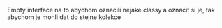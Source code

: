 Empty interface na to abychom oznacili nejake classy a oznacit si je, tak abychom je mohli dat do stejne kolekce